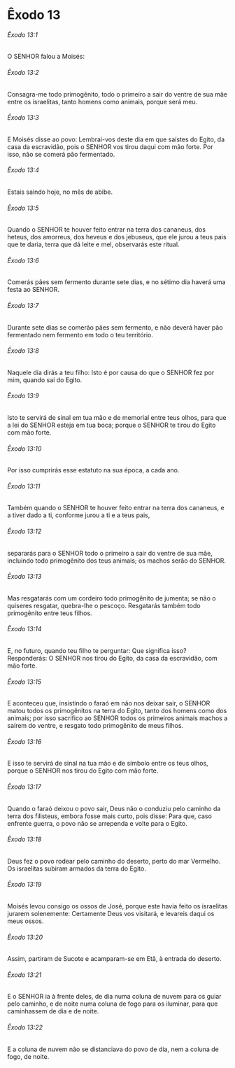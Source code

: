 # Êxodo 13

###### Êxodo 13:1

O SENHOR falou a Moisés:

###### Êxodo 13:2

Consagra-me todo primogênito, todo o primeiro a sair do ventre de sua mãe entre os israelitas, tanto homens como animais, porque será meu.

###### Êxodo 13:3

E Moisés disse ao povo: Lembrai-vos deste dia em que saístes do Egito, da casa da escravidão, pois o SENHOR vos tirou daqui com mão forte. Por isso, não se comerá pão fermentado.

###### Êxodo 13:4

Estais saindo hoje, no mês de abibe.

###### Êxodo 13:5

Quando o SENHOR te houver feito entrar na terra dos cananeus, dos heteus, dos amorreus, dos heveus e dos jebuseus, que ele jurou a teus pais que te daria, terra que dá leite e mel, observarás este ritual.

###### Êxodo 13:6

Comerás pães sem fermento durante sete dias, e no sétimo dia haverá uma festa ao SENHOR.

###### Êxodo 13:7

Durante sete dias se comerão pães sem fermento, e não deverá haver pão fermentado nem fermento em todo o teu território.

###### Êxodo 13:8

Naquele dia dirás a teu filho: Isto é por causa do que o SENHOR fez por mim, quando saí do Egito.

###### Êxodo 13:9

Isto te servirá de sinal em tua mão e de memorial entre teus olhos, para que a lei do SENHOR esteja em tua boca; porque o SENHOR te tirou do Egito com mão forte.

###### Êxodo 13:10

Por isso cumprirás esse estatuto na sua época, a cada ano.

###### Êxodo 13:11

Também quando o SENHOR te houver feito entrar na terra dos cananeus, e a tiver dado a ti, conforme jurou a ti e a teus pais,

###### Êxodo 13:12

separarás para o SENHOR todo o primeiro a sair do ventre de sua mãe, incluindo todo primogênito dos teus animais; os machos serão do SENHOR.

###### Êxodo 13:13

Mas resgatarás com um cordeiro todo primogênito de jumenta; se não o quiseres resgatar, quebra-lhe o pescoço. Resgatarás também todo primogênito entre teus filhos.

###### Êxodo 13:14

E, no futuro, quando teu filho te perguntar: Que significa isso? Responderás: O SENHOR nos tirou do Egito, da casa da escravidão, com mão forte.

###### Êxodo 13:15

E aconteceu que, insistindo o faraó em não nos deixar sair, o SENHOR matou todos os primogênitos na terra do Egito, tanto dos homens como dos animais; por isso sacrifico ao SENHOR todos os primeiros animais machos a saírem do ventre, e resgato todo primogênito de meus filhos.

###### Êxodo 13:16

E isso te servirá de sinal na tua mão e de símbolo entre os teus olhos, porque o SENHOR nos tirou do Egito com mão forte.

###### Êxodo 13:17

Quando o faraó deixou o povo sair, Deus não o conduziu pelo caminho da terra dos filisteus, embora fosse mais curto, pois disse: Para que, caso enfrente guerra, o povo não se arrependa e volte para o Egito.

###### Êxodo 13:18

Deus fez o povo rodear pelo caminho do deserto, perto do mar Vermelho. Os israelitas subiram armados da terra do Egito.

###### Êxodo 13:19

Moisés levou consigo os ossos de José, porque este havia feito os israelitas jurarem solenemente: Certamente Deus vos visitará, e levareis daqui os meus ossos.

###### Êxodo 13:20

Assim, partiram de Sucote e acamparam-se em Etã, à entrada do deserto.

###### Êxodo 13:21

E o SENHOR ia à frente deles, de dia numa coluna de nuvem para os guiar pelo caminho, e de noite numa coluna de fogo para os iluminar, para que caminhassem de dia e de noite.

###### Êxodo 13:22

E a coluna de nuvem não se distanciava do povo de dia, nem a coluna de fogo, de noite.

